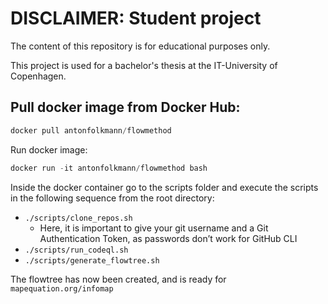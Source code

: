 # DISCLAIMER: Student project

The content of this repository is for educational purposes only. 

This project is used for a bachelor's thesis at the IT-University of Copenhagen.

## Pull docker image from Docker Hub:

```python
docker pull antonfolkmann/flowmethod
```

Run docker image:

```python
docker run -it antonfolkmann/flowmethod bash
```

Inside the docker container go to the scripts folder and execute the scripts in the following sequence from the root directory:

- `./scripts/clone_repos.sh`
    - Here, it is important to give your git username and a Git Authentication Token, as passwords don’t work for GitHub CLI
- `./scripts/run_codeql.sh`
- `./scripts/generate_flowtree.sh`

The flowtree has now been created, and is ready for `mapequation.org/infomap`
